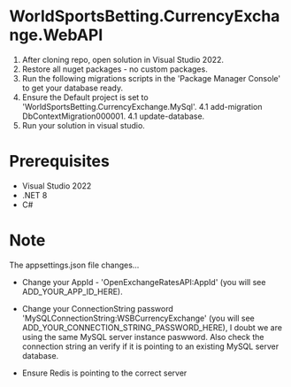 # WorldSportsBetting.CurrencyExchange.WebAPI

1. After cloning repo, open solution in Visual Studio 2022.
2. Restore all nuget packages - no custom packages.
3. Run the following migrations scripts in the 'Package Manager Console' to get your database ready.
4. Ensure the Default project is set to 'WorldSportsBetting.CurrencyExchange.MySql'.
4.1 add-migration DbContextMigration000001.
4.1 update-database.
5. Run your solution in visual studio.

# Prerequisites

- Visual Studio 2022
- .NET 8
- C#

# Note

The appsettings.json file changes...

- Change your AppId - 'OpenExchangeRatesAPI:AppId' (you will see ADD_YOUR_APP_ID_HERE).

- Change your ConnectionString password 'MySQLConnectionString:WSBCurrencyExchange' (you will see ADD_YOUR_CONNECTION_STRING_PASSWORD_HERE), I doubt we are using the same MySQL server instance paswword. Also check the connection string an verify if it is pointing to an existing MySQL server database.

- Ensure Redis is pointing to the correct server
